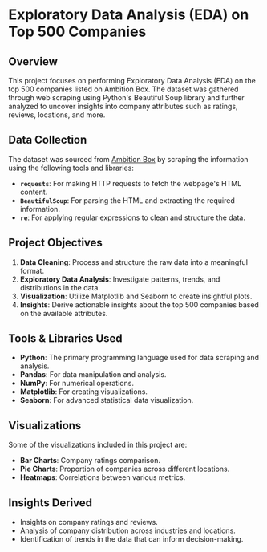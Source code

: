 # Exploratory Data Analysis (EDA) on Top 500 Companies

## Overview
This project focuses on performing Exploratory Data Analysis (EDA) on the top 500 companies listed on Ambition Box. The dataset was gathered through web scraping using Python's Beautiful Soup library and further analyzed to uncover insights into company attributes such as ratings, reviews, locations, and more.

## Data Collection
The dataset was sourced from [Ambition Box](https://www.ambitionbox.com) by scraping the information using the following tools and libraries:

- **`requests`**: For making HTTP requests to fetch the webpage's HTML content.
- **`BeautifulSoup`**: For parsing the HTML and extracting the required information.
- **`re`**: For applying regular expressions to clean and structure the data.

## Project Objectives
1. **Data Cleaning**: Process and structure the raw data into a meaningful format.
2. **Exploratory Data Analysis**: Investigate patterns, trends, and distributions in the data.
3. **Visualization**: Utilize Matplotlib and Seaborn to create insightful plots.
4. **Insights**: Derive actionable insights about the top 500 companies based on the available attributes.

## Tools & Libraries Used
- **Python**: The primary programming language used for data scraping and analysis.
- **Pandas**: For data manipulation and analysis.
- **NumPy**: For numerical operations.
- **Matplotlib**: For creating visualizations.
- **Seaborn**: For advanced statistical data visualization.

## Visualizations
Some of the visualizations included in this project are:

- **Bar Charts**: Company ratings comparison.
- **Pie Charts**: Proportion of companies across different locations.
- **Heatmaps**: Correlations between various metrics.

## Insights Derived
- Insights on company ratings and reviews.
- Analysis of company distribution across industries and locations.
- Identification of trends in the data that can inform decision-making.


